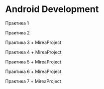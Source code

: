 # Android Development

Практика 1

Практика 2

Практика 3 + MireaProject

Практика 4 + MireaProject

Практика 5 + MireaProject

Практика 6 + MireaProject

Практика 7 + MireaProject
